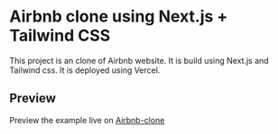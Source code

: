 # Airbnb clone using Next.js + Tailwind CSS 

This project is an clone of Airbnb website. It is build using Next.js and Tailwind css. It is deployed using Vercel.


## Preview

Preview the example live on [Airbnb-clone](https://airbnb-clone-umber-ten.vercel.app/)
